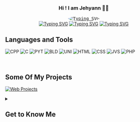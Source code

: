 <h3 align="center">Hi ! I am Jehyann 👋🏻</h3>

<p align="center"> 
  <samp>
    <a href=""><img src="https://readme-typing-svg.demolab.com?font=Fira+Code&pause=1000&color=FFADBE&random=false&width=435&lines=LOOKING+FOR+SUMMER+2024+INTERNSHIP" alt="Typing SVG" style="border-radius: 50%;"/></a>
  </samp>
  <br/>
  <a href="https://linktr.ee/jehyann"><img src="https://img.shields.io/badge/linktree-39E09B?style=for-the-badge&logo=linktree&logoColor=white" alt="Typing SVG" /></a>
  <a href="https://hypothermiaoftheheart.tumblr.com/"><img src="https://img.shields.io/badge/Tumblr-%2336465D.svg?&style=for-the-badge&logo=Tumblr&logoColor=white" alt="Typing SVG" /></a>
  <a href="https://dribbble.com/Jehyann"><img src="https://img.shields.io/badge/Dribbble-EA4C89?style=for-the-badge&logo=dribbble&logoColor=white" alt="Typing SVG" /></a>
</p>

## Languages and Tools

<p align="center"> 
  
![CPP](https://img.shields.io/badge/C%2B%2B-00599C?style=for-the-badge&logo=c%2B%2B&logoColor=white)
![C](https://img.shields.io/badge/C-00599C?style=for-the-badge&logo=c&logoColor=white)
![PYT](https://img.shields.io/badge/Python-14354C?style=for-the-badge&logo=python&logoColor=white)
![BLD](https://img.shields.io/badge/blender-%23F5792A.svg?style=for-the-badge&logo=blender&logoColor=white)
![UNI](https://img.shields.io/badge/Unity-100000?style=for-the-badge&logo=unity&logoColor=white)
![HTML](https://img.shields.io/badge/HTML5-E34F26?style=for-the-badge&logo=html5&logoColor=white)
![CSS](https://img.shields.io/badge/CSS3-1572B6?style=for-the-badge&logo=css3&logoColor=white)
![JVS](https://img.shields.io/badge/JavaScript-F7DF1E?style=for-the-badge&logo=javascript&logoColor=black)
![PHP](https://img.shields.io/badge/PHP-777BB4?style=for-the-badge&logo=php&logoColor=white)
</p>

<br/>

## Some Of My Projects
[![Web Projects](https://github-readme-stats.vercel.app/api/pin/?username=Jehyann&repo=UnityInspiredGameObjects&border_color=0D1117&title_color=ffffff&bg_color=2C3138&text_color=ffffff&icon_color=FFADBE)](https://github.com/Jehyann/UnityInspiredGameObjects)

<details> 
  <summary><h2>Get to Know Me</h2></summary>
  <p align="justify">Hello! I'm Jehyann, a 21-year-old from France currently pursuing a Bachelor's degree in Game Technology and Programming at Gaming Campus Paris. I've also dedicated two years to learning languages, starting with Arabic then Chinese.<br/>
  My ultimate goal is to become a programmer in the field of artificial intelligence, with a strong desire to work abroad, especially in Japan. Outside of my studies, I have a passion for 3D modeling, virtual reality (VR), languages, and travel. I went alone to Japan at 16 and later explored Sweden.<br/>
  Explore my coding and learning journey, where my dedication to AI, passion for 3D modeling, VR, languages, and love of travel converge! Join me as I navigate the exciting intersections of technology and creativity.</p>
</details>



<!--
<br/>
//![Top Langs](https://github-readme-stats.vercel.app/api/top-langs/?username=Jehyann&layout=compact)
<br/>
-->
